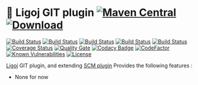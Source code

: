 # :link: Ligoj GIT plugin [![Maven Central](https://maven-badges.herokuapp.com/maven-central/org.ligoj.plugin/plugin-scm-git/badge.svg)](https://maven-badges.herokuapp.com/maven-central/org.ligoj.plugin/plugin-scm-git) [![Download](https://api.bintray.com/packages/ligoj/maven-repo/plugin-scm-git/images/download.svg) ](https://bintray.com/ligoj/maven-repo/plugin-scm-git/_latestVersion)

[![Build Status](https://travis-ci.org/ligoj/plugin-scm-git.svg?branch=master)](https://travis-ci.org/ligoj/plugin-scm-git)
[![Build Status](https://circleci.com/gh/ligoj/plugin-scm-git.svg?style=svg)](https://circleci.com/gh/ligoj/plugin-scm-git)
[![Build Status](https://codeship.com/projects/a000cf40-0032-0135-b01e-4ad94b484645/status?branch=master)](https://codeship.com/projects/212491)
[![Build Status](https://semaphoreci.com/api/v1/ligoj/plugin-scm-git/branches/master/shields_badge.svg)](https://semaphoreci.com/ligoj/plugin-scm-git)
[![Build Status](https://ci.appveyor.com/api/projects/status/od4nfwlbgqjn5i1j/branch/master?svg=true)](https://ci.appveyor.com/project/ligoj/plugin-scm-git/branch/master)
[![Coverage Status](https://coveralls.io/repos/github/ligoj/plugin-scm-git/badge.svg?branch=master)](https://coveralls.io/github/ligoj/plugin-scm-git?branch=master)
[![Quality Gate](https://sonarcloud.io/api/badges/gate?key=org.ligoj.plugin:plugin-scm-git)](https://sonarcloud.io/dashboard/index/org.ligoj.plugin:plugin-scm-git)
[![Codacy Badge](https://api.codacy.com/project/badge/Grade/8e23da67383f41988e181e4cc8a873fa)](https://www.codacy.com/app/ligoj/plugin-scm-git?utm_source=github.com&amp;utm_medium=referral&amp;utm_content=ligoj/plugin-scm-git&amp;utm_campaign=Badge_Grade)
[![CodeFactor](https://www.codefactor.io/repository/github/ligoj/plugin-scm-git/badge)](https://www.codefactor.io/repository/github/ligoj/plugin-scm-git)
[![Known Vulnerabilities](https://snyk.io/test/github/ligoj/plugin-scm-git/badge.svg)](https://snyk.io/test/github/ligoj/plugin-scm-git)
[![License](http://img.shields.io/:license-mit-blue.svg)](http://fabdouglas.mit-license.org/)

[Ligoj](https://github.com/ligoj/ligoj) GIT plugin, and extending [SCM plugin](https://github.com/ligoj/plugin-scm)
Provides the following features :
- None for now
